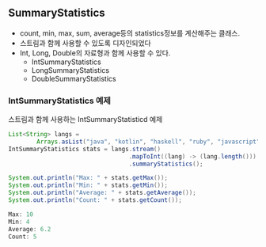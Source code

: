 ## SummaryStatistics

- count, min, max, sum, average등의 statistics정보를 계산해주는 클래스.
- 스트림과 함께 사용할 수 있도록 디자인되었다
- Int, Long, Double의 자료형과 함께 사용할 수 있다.
  - IntSummaryStatistics
  - LongSummaryStatistics
  - DoubleSummaryStatistics



### IntSummaryStatistics 예제

스트림과 함께 사용하는 IntSummaryStatisticd 예제

```java
List<String> langs =
        Arrays.asList("java", "kotlin", "haskell", "ruby", "javascript");
IntSummaryStatistics stats = langs.stream()
                                  .mapToInt((lang) -> (lang.length()))
                                  .summaryStatistics();

System.out.println("Max: " + stats.getMax());
System.out.println("Min: " + stats.getMin());
System.out.println("Average: " + stats.getAverage());
System.out.println("Count: " + stats.getCount());
```

```java
Max: 10
Min: 4
Average: 6.2
Count: 5
```



